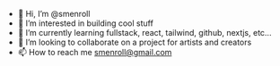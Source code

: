 - 👋 Hi, I’m @smenroll
- 👀 I’m interested in building cool stuff
- 🌱 I’m currently learning fullstack, react, tailwind, github, nextjs, etc...
- 💞️ I’m looking to collaborate on a project for artists and creators
- 📫 How to reach me smenroll@gmail.com

<!---
smenroll/smenroll is a ✨ special ✨ repository because its `README.md` (this file) appears on your GitHub profile.
You can click the Preview link to take a look at your changes.
--->
